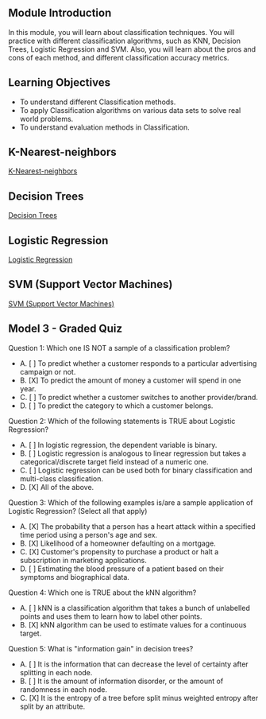 ## Module Introduction

In this module, you will learn about classification techniques. You will practice with different classification algorithms, such as KNN, Decision Trees, Logistic Regression and SVM. Also, you will learn about the pros and cons of each method, and different classification accuracy metrics.

## Learning Objectives

* To understand different Classification methods.
* To apply Classification algorithms on various data sets to solve real world problems.
* To understand evaluation methods in Classification.

## K-Nearest-neighbors

[K-Nearest-neighbors](https://github.com/1965Eric/IBM-ML0101EN-Machine-Learning-with-Python/blob/main/ML0101EN-Clas-K-Nearest-neighbors-CustCat.ipynb)

## Decision Trees

[Decision Trees](https://github.com/1965Eric/IBM-ML0101EN-Machine-Learning-with-Python/blob/main/ML0101EN-Clas-Decision-Trees-drug.ipynb)

## Logistic Regression

[Logistic Regression](https://github.com/1965Eric/IBM-ML0101EN-Machine-Learning-with-Python/blob/main/ML0101EN-Clas-Logistic-Reg-churn.ipynb)

## SVM (Support Vector Machines)

[SVM (Support Vector Machines)]()

## Model 3 - Graded Quiz

Question 1: Which one IS NOT a sample of a classification problem?

- A. [ ] To predict whether a customer responds to a particular advertising campaign or not.
- B. [X] To predict the amount of money a customer will spend in one year.
- C. [ ] To predict whether a customer switches to another provider/brand.
- D. [ ] To predict the category to which a customer belongs.

Question 2: Which of the following statements is TRUE about Logistic Regression?

- A. [ ] In logistic regression, the dependent variable is binary.
- B. [ ] Logistic regression is analogous to linear regression but takes a categorical/discrete target field instead of a numeric one.
- C. [ ] Logistic regression can be used both for binary classification and multi-class classification.
- D. [X] All of the above.

Question 3: Which of the following examples is/are a sample application of Logistic Regression? (Select all that apply)

- A. [X] The probability that a person has a heart attack within a specified time period using a person's age and sex.
- B. [X] Likelihood of a homeowner defaulting on a mortgage.
- C. [X] Customer's propensity to purchase a product or halt a subscription in marketing applications.
- D. [ ] Estimating the blood pressure of a patient based on their symptoms and biographical data.

Question 4: Which one is TRUE about the kNN algorithm?

- A. [ ] kNN is a classification algorithm that takes a bunch of unlabelled points and uses them to learn how to label other points.
- B. [X] kNN algorithm can be used to estimate values for a continuous target.

Question 5: What is "information gain" in decision trees?

- A. [ ] It is the information that can decrease the level of certainty after splitting in each node.
- B. [ ] It is the amount of information disorder, or the amount of randomness in each node.
- C. [X] It is the entropy of a tree before split minus weighted entropy after split by an attribute.
